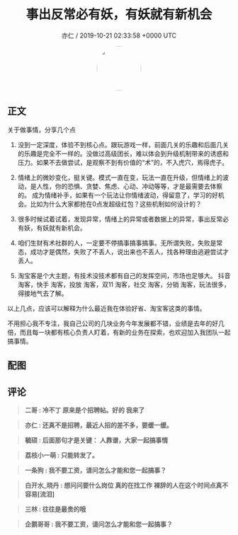 <h1 align="center">事出反常必有妖，有妖就有新机会</h1>
<p align="center">
    <a>亦仁 / 2019-10-21 02:33:58 &#43;0000 UTC</a>
</p>

<div align="center">
    <img src="https://images.zsxq.com/Fn3NQqCN8nuGF86yZPXSbEsl0mb3?e=1590940799&amp;token=kIxbL07-8jAj8w1n4s9zv64FuZZNEATmlU_Vm6zD:pfbNc8W3hS0oYG_hyXXh_rHMHuc=" width="100" height="100" style="border:1px solid;border-radius:50%; color:#ffffff"/>
</div>

## 正文

<div>
关于做事情，分享几个点

1. 没到一定深度，体验不到核心点。跟玩游戏一样，前面几关的乐趣和后面几关的乐趣是完全不一样的。没做过高级团长，难以体会到升级机制带来的诱惑和压力。如果不去做尝试，是观察不到有价值的“术”的，不入虎穴，焉得虎子。

2. 情绪上的微妙变化，挺关键。模式一直在变，玩法一直在升级，但情绪上的波动，是人性，你的恐惧、贪婪、焦虑、心动、冲动等等，才是最需要去体察的。 成为情绪补手，如果有一个玩法让你情绪波动，得留意了，学习的好机会。比如为什么大家都抢在0点发超级红包？这些机制如何设计的？

3. 很多时候试着试着，发现异常，情绪上的异常或者数据上的异常，事出反常必有妖，有妖就有新机会。

4. 咱们生财有术社群的人，一定要不停搞事搞事搞事。无所谓失败，失败是常态，成功才是偶然，失败了不丢人，说出来也不丢人，找各种理由逃避尝试才丢人。

5. 淘宝客是个大主题，有技术没技术都有自己的发挥空间，市场也足够大。 抖音 淘客，快手 淘客，投放 淘客，双11 淘客，社交 淘客，分销 淘客，玩法很多，得接地气去了解。

以上几点，应该可以解释为什么最近我在体验好省、淘宝客这类的事情。

不用担心我不专注，我自己公司的几块业务今年发展都不错，业绩是去年的好几倍，而且每一块都有核心负责人盯着，有新的业务在探索，也欢迎加入我团队一起搞事情。
</div>

## 配图
<div class="image" align="center">

</div>

## 评论

<div align="left">
<div>

<blockquote >
<span> <strong>二哥 : 冷不丁 原来是个招聘帖。好的 我来了 </strong></span>
</blockquote>

<blockquote >
<span> <strong>亦仁 : 还真不是招聘，最近人招的差不多，要缓一缓。 </strong></span>
</blockquote>

<blockquote >
<span> <strong>毓硕 : 后面那句才是关键： 人靠谱，大家一起搞事情 </strong></span>
</blockquote>

<blockquote >
<span> <strong>荔枝小一萌 : 只能转发了。 </strong></span>
</blockquote>

<blockquote >
<span> <strong>一条狗 : 我不要工资，请问怎么才能和您一起搞事？ </strong></span>
</blockquote>

<blockquote >
<span> <strong>白开水_晓丹 : 想问问要什么岗位 真的在找工作 裸辞的人在这个时间点真不容易[流泪] </strong></span>
</blockquote>

<blockquote >
<span> <strong>三林 : 往往是最贵的哦 </strong></span>
</blockquote>

<blockquote >
<span> <strong>企鹅哥哥 : 我不要工资，请问怎么才能和您一起搞事？ </strong></span>
</blockquote>

</div>
</div>